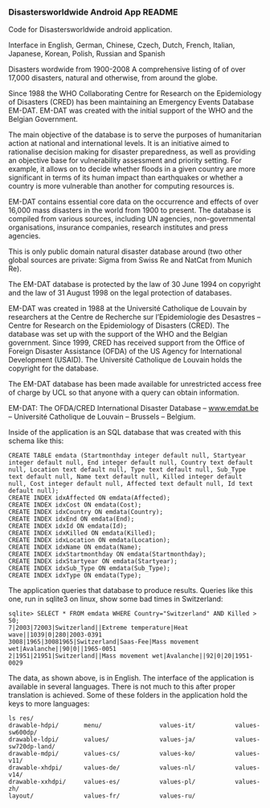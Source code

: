 ### Disastersworldwide Android App README

Code for Disastersworldwide android application.

Interface in English, German, Chinese, Czech, Dutch, French, Italian, Japanese, Korean, Polish, Russian and Spanish

Disasters wordwide from 1900-2008
A comprehensive listing of of over 17,000 disasters, natural and otherwise, from around the globe.

Since 1988 the WHO Collaborating Centre for Research on the Epidemiology of Disasters (CRED) has been maintaining an Emergency Events Database EM-DAT. EM-DAT was created with the initial support of the WHO and the Belgian Government.

The main objective of the database is to serve the purposes of humanitarian action at national and international levels. It is an initiative aimed to rationalise decision making for disaster preparedness, as well as providing an objective base for vulnerability assessment and priority setting. For example, it allows on to decide whether floods in a given country are more significant in terms of its human impact than earthquakes or whether a country is more vulnerable than another for computing resources is.

EM-DAT contains essential core data on the occurrence and effects of over 16,000 mass disasters in the world from 1900 to present. The database is compiled from various sources, including UN agencies, non-governmental organisations, insurance companies, research institutes and press agencies.

This is only public domain natural disaster database around (two other global sources are private: Sigma from Swiss Re and NatCat from Munich Re).

The EM-DAT database is protected by the law of 30 June 1994 on copyright and the law of 31 August 1998 on the legal protection of databases.

EM-DAT was created in 1988 at the Université Catholique de Louvain by researchers at the Centre de Recherche sur l’Epidemiologie des Desastres – Centre for Research on the Epidemiology of Disasters (CRED). The database was set up with the support of the WHO and the Belgian government. Since 1999, CRED has received support from the Office of Foreign Disaster Assistance (OFDA) of the US Agency for International Development (USAID). The Université Catholique de Louvain holds the copyright for the database.

The EM-DAT database has been made available for unrestricted access free of charge by UCL so that anyone with a query can obtain information.

EM-DAT: The OFDA/CRED International Disaster Database – www.emdat.be – Université Catholique de Louvain – Brussels – Belgium.


Inside of the application is an SQL database that was created with this schema like this:
```{sql}
CREATE TABLE emdata (Startmonthday integer default null, Startyear integer default null, End integer default null, Country text default null, Location text default null, Type text default null, Sub_Type text default null, Name text default null, Killed integer default null, Cost integer default null, Affected text default null, Id text default null);
CREATE INDEX idxAffected ON emdata(Affected);
CREATE INDEX idxCost ON emdata(Cost);
CREATE INDEX idxCountry ON emdata(Country);
CREATE INDEX idxEnd ON emdata(End);
CREATE INDEX idxId ON emdata(Id);
CREATE INDEX idxKilled ON emdata(Killed);
CREATE INDEX idxLocation ON emdata(Location);
CREATE INDEX idxName ON emdata(Name);
CREATE INDEX idxStartmonthday ON emdata(Startmonthday);
CREATE INDEX idxStartyear ON emdata(Startyear);
CREATE INDEX idxSub_Type ON emdata(Sub_Type);
CREATE INDEX idxType ON emdata(Type);
```
The application queries that database to produce results.  Queries like this one, run in sqlite3 on linux, show some bad times in Switzerland:
```
sqlite> SELECT * FROM emdata WHERE Country="Switzerland" AND Killed > 50;
7|2003|72003|Switzerland||Extreme temperature|Heat wave||1039|0|280|2003-0391
3008|1965|30081965|Switzerland|Saas-Fee|Mass movement wet|Avalanche||90|0||1965-0051
2|1951|21951|Switzerland||Mass movement wet|Avalanche||92|0|20|1951-0029
```
The data, as shown above, is in English.  The interface of the application is available in several languages.  There is not much to this after proper translation is achieved.  Some of these folders in the application hold the keys to more languages:
```
ls res/
drawable-hdpi/       menu/                values-it/           values-sw600dp/
drawable-ldpi/       values/              values-ja/           values-sw720dp-land/
drawable-mdpi/       values-cs/           values-ko/           values-v11/
drawable-xhdpi/      values-de/           values-nl/           values-v14/
drawable-xxhdpi/     values-es/           values-pl/           values-zh/
layout/              values-fr/           values-ru/    
```
